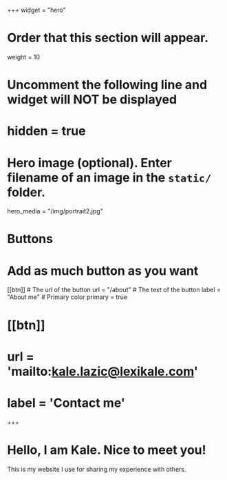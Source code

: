+++
widget = "hero"
# Order that this section will appear.
weight = 10

# Uncomment the following line and widget will NOT be displayed
# hidden = true

# Hero image (optional). Enter filename of an image in the `static/` folder.
hero_media = "/img/portrait2.jpg"

# Buttons
# Add as much button as you want
[[btn]]
	# The url of the button
  url = "/about"
	# The text of the button
  label = "About me"
	# Primary color
	primary = true

# [[btn]]
#  url = 'mailto:kale.lazic@lexikale.com'
#  label = 'Contact me'

+++

# **Hello, I am Kale. Nice to meet you!**

This is my website I use for sharing my experience with others.

